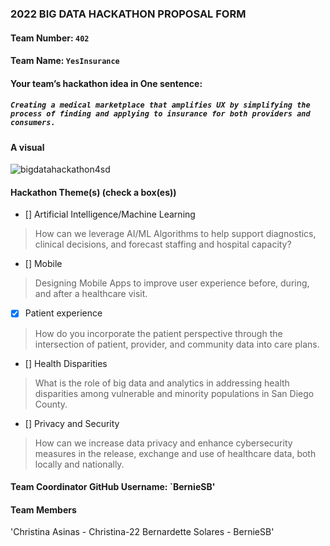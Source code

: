 ### 2022 BIG DATA HACKATHON PROPOSAL FORM

#### Team Number: `402`  

#### Team Name: `YesInsurance`    
  
#### Your team’s hackathon idea in One sentence:
##### `Creating a medical marketplace that amplifies UX by simplifying the process of finding and applying to insurance for both providers and consumers.`


#### A visual
![bigdatahackathon4sd](https://roundtmc.com/wp-content/uploads/2017/09/health-insurance.jpg)  



#### Hackathon Theme(s) (check a box(es))
- [] Artificial Intelligence/Machine Learning 
> How can we leverage AI/ML Algorithms to help support diagnostics, clinical decisions, and forecast staffing and hospital capacity?
- [] Mobile
> Designing Mobile Apps to improve user experience before, during, and after a healthcare visit.
- [X] Patient experience
> How do you incorporate the patient perspective through the intersection of patient, provider, and community data into care plans.
- [] Health Disparities
> What is the role of big data and analytics in addressing health disparities among vulnerable and minority populations in San Diego County.
- [] Privacy and Security
> How can we increase data privacy and enhance cybersecurity measures in the release, exchange and use of healthcare data, both locally and nationally.

#### Team Coordinator GitHub Username: `BernieSB'

#### Team Members 
'Christina Asinas - Christina-22
Bernardette Solares - BernieSB'

